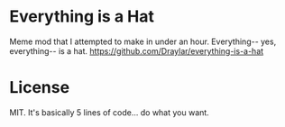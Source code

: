 # Everything is a Hat

Meme mod that I attempted to make in under an hour.
Everything-- yes, everything-- is a hat.
https://github.com/Draylar/everything-is-a-hat

# License
MIT. It's basically 5 lines of code... do what you want.
